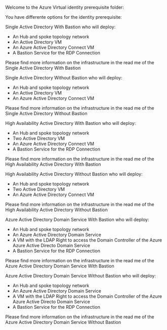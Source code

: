 Welcome to the Azure Virtual identity prerequisite folder:

You have differente options for the identity prerequisite:

Single Active Directory With Bastion who will deploy:
- An Hub and spoke topology network
- An Active Directory VM
- An Azure Active Directory Connect VM
- A Bastion Service for the RDP Connection

Please find more information on the infrastructure in the read me of the Single Active Directory With Bastion 

Single Active Directory Without Bastion who will deploy:
- An Hub and spoke topology network
- An Active Directory VM
- An Azure Active Directory Connect VM

Please find more information on the infrastructure in the read me of the Single Active Directory Without Bastion 

High Availability Active Directory With Bastion who will deploy:
- An Hub and spoke topology network
- Two Active Directory VM
- An Azure Active Directory Connect VM
- A Bastion Service for the RDP Connection

Please find more information on the infrastructure in the read me of the High Availability Active Directory With Bastion 

High Availability Active Directory Without Bastion who will deploy:
- An Hub and spoke topology network
- Two Active Directory VM
- An Azure Active Directory Connect VM

Please find more information on the infrastructure in the read me of the High Availability Active Directory Without Bastion

Azure Active Directory Domain Service With Bastion who will deploy:
- An Hub and spoke topology network
- An Azure Active Directory Domain Service
- A VM with the LDAP Right to access the Domain Controller of the Azure Azure Active Directo Domain Service
- A Bastion Service for the RDP Connection

Please find more information on the infrastructure in the read me of the Azure Active Directory Domain Service With Bastion

Azure Active Directory Domain Service Without Bastion who will deploy:
- An Hub and spoke topology network
- An Azure Active Directory Domain Service
- A VM with the LDAP Right to access the Domain Controller of the Azure Azure Active Directo Domain Service
- A Bastion Service for the RDP Connection

Please find more information on the infrastructure in the read me of the Azure Active Directory Domain Service Without Bastion
